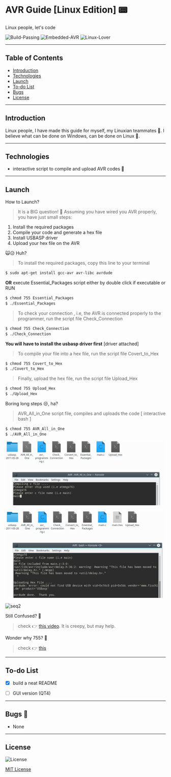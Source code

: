
# AVR Guide **[Linux Edition]** 📟

Linux people, let's code

![Build-Passing][1] ![Embedded-AVR][2] ![Linux-Lover][3]

[1]: https://img.shields.io/:Build-Passing-whiteGreen.svg?style=round-square
[2]: https://img.shields.io/:Embedded-AVR-yellow.svg?style=round-square
[3]: https://img.shields.io/:Linux-Lover-maroon.svg?style=round-square


---

## Table of Contents
* [Introduction][10]
* [Technologies][11]
* [Launch][12]
* [To-do List][15]
* [Bugs][16]
* [License][17]


[10]: https://github.com/Hagar-Usama/AVR#introduction

[11]: https://github.com/Hagar-Usama/AVR#technologies

[12]: https://github.com/Hagar-Usama/AVR#launch

[13]: https://github.com/Hagar-Usama/AVR#screenshots

[15]: https://github.com/Hagar-Usama/AVR#to-do-list

[16]: https://github.com/Hagar-Usama/AVR#bugs

[17]: https://github.com/Hagar-Usama/AVR#license

---

## Introduction
Linux people, I have made this guide for myself, my Linuxian teammates 💚.
I believe what can be done on Windows, can be done on Linux 🐧.

---

## Technologies

* interactive script to compile and upload AVR codes 🙌
---

## Launch

 How to Launch?
 > It is a BIG question! 🙆 Assuming you have wired you AVR properly, you have just small steps:
 1. Install the required packages
 1. Compile your code and generate a hex file
 1. Install USBASP driver
 1. Upload your hex file on the AVR


🙀😥 Huh?
 > To install the required packages, copy this line to your terminal
 ``` bash
$ sudo apt-get install gcc-avr avr-libc avrdude
 ```
**OR** execute Essential_Packages script either by double click if executable or RUN
```  bash
$ chmod 755 Essential_Packages
$ ./Essential_Packages
```



> To check your connection , i.e, the AVR is connected properly to the programmer, run the script file Check_Connection
``` bash
$ chmod 755 Check_Connection
$ ./Check_Connection
```
**You will have to install the usbasp driver first** [driver attached]



> To compile your file into a hex file, run the script file Covert_to_Hex
``` bash
$ chmod 755 Covert_to_Hex
$ ./Covert_to_Hex
```


> Finally, upload the hex file, run the script file Upload_Hex
``` bash
$ chmod 755 Upload_Hex
$ ./Upload_Hex
```

Boring long steps 😒, ha?
>  AVR_All_in_One script file, compiles and uploads the code [ interactive bash ]
``` bash
$ chmod 755 AVR_All_in_One
$ ./AVR_All_in_One
```

![seq1][36]

![seq2][37]

![seq2][32]

Still Confused? 🤔
>check  👉 [this video][31]. It is creepy, but may help.

Wonder why 755? 🤔

>check  👉 [this][30]

 [30]: https://technicalbud.com/chmod-file-permissions-775/
 [31]: https://www.youtube.com/watch?v=namySz6WsB0&feature=youtu.be
 [32]: https://github.com/Hagar-Usama/AVR/blob/master/screenshot/blink2.gif
 [33]:https://github.com/Hagar-Usama/AVR/blob/master/screenshot/Screenshot_%D9%A2%D9%A0%D9%A1%D9%A9%D9%A0%D9%A8%D9%A2%D9%A1_%D9%A2%D9%A0%D9%A1%D9%A8%D9%A3%D9%A3.png
 [34]:https://github.com/Hagar-Usama/AVR/blob/master/screenshot/Screenshot_%D9%A2%D9%A0%D9%A1%D9%A9%D9%A0%D9%A8%D9%A2%D9%A1_%D9%A2%D9%A0%D9%A1%D9%A8%D9%A5%D9%A7.png
 [35]: https://github.com/Hagar-Usama/AVR/blob/master/screenshot/Screenshot_%D9%A2%D9%A0%D9%A1%D9%A9%D9%A0%D9%A8%D9%A2%D9%A1_%D9%A2%D9%A0%D9%A2%D9%A1%D9%A3%D9%A7.png
 [36]: https://github.com/Hagar-Usama/AVR/blob/master/screenshot/Screenshot_%D9%A2%D9%A0%D9%A1%D9%A9%D9%A0%D9%A8%D9%A2%D9%A1_%D9%A2%D9%A0%D9%A2%D9%A1%D9%A3%D9%A7.png
 [37]:https://github.com/Hagar-Usama/AVR/blob/master/screenshot/Screenshot_%D9%A2%D9%A0%D9%A1%D9%A9%D9%A0%D9%A8%D9%A2%D9%A1_%D9%A2%D9%A0%D9%A2%D9%A1%D9%A5%D9%A0.png


---



## To-do List
* [x] build a neat README
* [ ] GUI version (QT4)



---

## Bugs 🐞
* None

---

## License
![License](http://img.shields.io/:License-MIT-blue.svg?style=round-square)

[MIT License](https://opensource.org/licenses/MIT "MIT")
